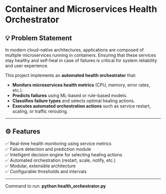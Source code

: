 # Container and Microservices Health Orchestrator

## 💡 Problem Statement

In modern cloud-native architectures, applications are composed of multiple microservices running in containers. Ensuring that these services stay healthy and self-heal in case of failures is critical for system reliability and user experience.

This project implements an **automated health orchestrator** that:

- **Monitors microservices health metrics** (CPU, memory, error rates, etc.).
- **Predicts failures** using ML-based or rule-based models.
- **Classifies failure types** and selects optimal healing actions.
- **Executes automated orchestration actions** such as service restart, scaling, or traffic rerouting.

---

## ⚙️ Features

✅ Real-time health monitoring using service metrics  
✅ Failure detection and prediction module  
✅ Intelligent decision engine for selecting healing actions  
✅ Automated orchestration (restart, scale, notify, etc.)  
✅ Modular, extensible architecture  
✅ Configurable thresholds and intervals

---

Command to run:
**python health_orchestrator.py**
